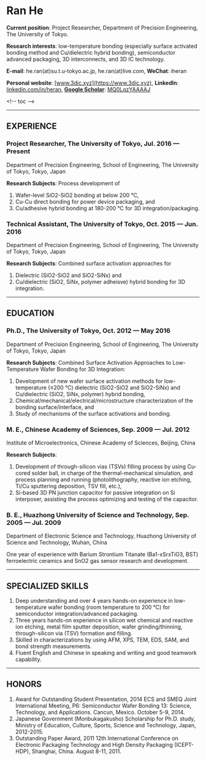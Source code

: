 # Ran He

**Current position**: Project Researcher, Department of Precision Engineering, The University of Tokyo.

**Research interests**: low-temperature bonding \(especially surface activated bonding method and Cu/dielectric hybrid bonding\),  semiconductor advanced packaging, 3D interconnects, and 3D IC technology.

**E-mail**: he.ran\(at\)su.t.u-tokyo.ac.jp, he.ran\(at\)live.com, **WeChat**: iheran

**Personal website**: [www.3dic.xyz](https://www.3dic.xyz), **LinkedIn**: [linkedin.com/in/heran](http://linkedin.com/in/heran),  [**Google Scholar**](https://scholar.google.com/citations?user=MQ0LqzYAAAAJ): [MQ0LqzYAAAAJ](https://scholar.google.com/citations?user=MQ0LqzYAAAAJ)

&lt;!-- toc --&gt;

---

## EXPERIENCE

### Project Researcher, The University of Tokyo, Jul. 2016 — Present

Department of Precision Engineering, School of Engineering, The University of Tokyo, Tokyo, Japan

**Research Subjects**: Process development of

1. Wafer-level SiO2-SiO2 bonding at below 200 °C, 
2. Cu-Cu direct bonding for power device packaging, and 
3. Cu/adhesive hybrid bonding at 180-200 °C for 3D integration/packaging.

### Technical Assistant, The University of Tokyo, Oct. 2015 — Jun. 2016

Department of Precision Engineering, School of Engineering, The University of Tokyo, Tokyo, Japan

**Research Subjects**: Combined surface activation approaches for

1. Dielectric \(SiO2-SiO2 and SiO2-SiNx\) and
2. Cu/dielectric \(SiO2, SiNx, polymer adheisve\) hybrid bonding for 3D integration.

---

## EDUCATION

### Ph.D., The University of Tokyo, Oct. 2012 — May 2016

Department of Precision Engineering, School of Engineering, The University of Tokyo, Tokyo, Japan

**Research Subjects**: Combined Surface Activation Approaches to Low-Temperature Wafer Bonding for 3D Integration:

1. Development of new wafer surface activation methods for low-temperature \(≤200 °C\) dielectric \(SiO2-SiO2 and SiO2-SiNx\) and Cu/dielectric \(SiO2, SiNx, polymer\) hybrid bonding, 
2. Chemical/mechanical/electrical/microstructure characterization of the bonding surface/interface, and
3. Study of mechanisms of the surface activations and bonding.

### M. E., Chinese Academy of Sciences, Sep. 2009 — Jul. 2012

Institute of Microelectronics, Chinese Academy of Sciences, Beijing, China

**Research Subjects**:

1. Development of through-silicon vias \(TSVs\) filling process by using Cu-cored solder ball, in charge of the thermal-mechanical simulation, and process planning and running \(photolithography, reactive ion etching, Ti/Cu sputtering deposition, TSV fill, etc.\), 
2. Si-based 3D PN junction capacitor for passive integration on Si interposer, assisting the process optimizing and testing of the capacitor.

### B. E., Huazhong University of Science and Technology, Sep. 2005 — Jul. 2009

Department of Electronic Science and Technology, Huazhong University of Science and Technology, Wuhan, China

One year of experience with Barium Strontium Titanate \(Ba1-xSrxTiO3, BST\) ferroelectric ceramics and SnO2 gas sensor research and development.

---

## SPECIALIZED SKILLS

1. Deep understanding and over 4 years hands-on experience in low-temperature wafer bonding \(room temperature to 200 °C\) for semiconductor integration/advanced packaging.
2. Three years hands-on experience in silicon wet chemical and reactive ion etching, metal film sputter deposition, wafer grinding/thinning, through-silicon via \(TSV\) formation and filling.
3. Skilled in characterizations by using AFM, XPS, TEM, EDS, SAM, and bond strength measurements.
4. Fluent English and Chinese in speaking and writing and good teamwork capability.

---

## HONORS

1. Award for Outstanding Student Presentation, 2014 ECS and SMEQ Joint International Meeting, P6: Semiconductor Wafer Bonding 13: Science, Technology, and Applications. Cancun, Mexico. October 5-9, 2014.
2. Japanese Government \(Monbukagakusho\) Scholarship for Ph.D. study, Ministry of Education, Culture, Sports, Science and Technology, Japan, 2012-2015.
3. Outstanding Paper Award, 2011 12th International Conference on Electronic Packaging Technology and High Density Packaging \(ICEPT-HDP\), Shanghai, China. August 8-11, 2011.



